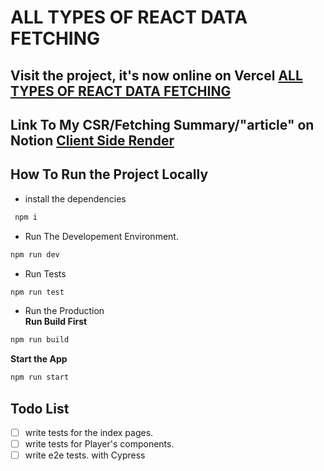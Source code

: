 # ALL TYPES OF REACT DATA FETCHING

## Visit the project, it's now online on Vercel [ALL TYPES OF REACT DATA FETCHING](https://fifa-test-methe.vercel.app)

## Link To My CSR/Fetching Summary/"article" on Notion [Client Side Render](https://locrian-haddock-df9.notion.site/How-To-CSR-Client-Side-Render-Fetch-2bc490d5b4a9482c9f70e9283e680d50)
## How To Run the Project Locally
- install the dependencies
```bash
 npm i 
```
- Run The Developement Environment.
```bash
npm run dev
```
- Run Tests 
```bash
npm run test
```

- Run the Production  
**Run Build First**
```bash
npm run build
```
**Start the App**
```bash
npm run start
```

## Todo List
- [ ] write tests for the index pages.  
- [ ] write tests for Player's components.  
- [ ] write e2e tests. with Cypress  
